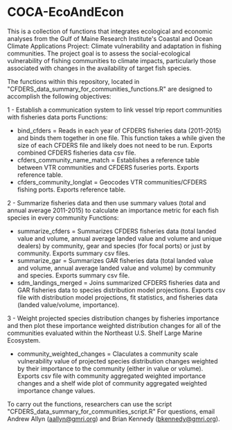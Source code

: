 # COCA-EcoAndEcon
This is a collection of functions that integrates ecological and economic analyses from the Gulf of Maine Research Institute's Coastal and Ocean Climate Applications Project: Climate vulnerability and adaptation in fishing communities. The project goal is to assess the social-ecological vulnerability of fishing communities to climate impacts, particularly those associated with changes in the availability of target fish species. 

The functions within this repository, located in "CFDERS_data_summary_for_communities_functions.R" are designed to accomplish the following objectives:

1 - Establish a communication system to link vessel trip report communities with fisheries data ports
  Functions: 
  + bind_cfders = Reads in each year of CFDERS fisheries data (2011-2015) and binds them together in one file. This function takes a while given the size of each CFDERS file and likely does not need to be run. Exports combined CFDERS fisheries data csv file.
  + cfders_community_name_match = Establishes a reference table between VTR communities and CFDERS fuseries ports. Exports reference table. 
  + cfders_community_longlat = Geocodes VTR communities/CFDERS fishing ports. Exports reference table.

2 - Summarize fisheries data and then use summary values (total and annual average 2011-2015) to calculate an importance metric for each fish species in every community
  Functions:
  + summarize_cfders = Summarizes CFDERS fisheries data (total landed value and volume, annual average landed value and volume and unique dealers) by community, gear and species (for focal ports) or just by community. Exports summary csv files. 
  + summarize_gar = Summarizes GAR fisheries data (total landed value and volume, annual average landed value and volume) by community and species. Exports summary csv file.
  + sdm_landings_merged = Joins summarized CFDERS fisheries data and GAR fisheries data to species distribution model projections. Exports csv file with distribution model projections, fit statistics, and fisheries data (landed value/volume, importance). 

3 - Weight projected species distribution changes by fisheries importance and then plot these importance weighted distribution changes for all of the communities evaluated within the Northeast U.S. Shelf Large Marine Ecosystem. 
  + community_weighted_changes = Claculates a community scale vulnerability value of projected species distribution changes weighted by their importance to the community (either in value or volume). Exports csv file with community aggregated weighted importance changes and a shelf wide plot of community aggregated weighted importance change values. 
  
To carry out the functions, researchers can use the script "CFDERS_data_summary_for_communities_script.R" For questions, email Andrew Allyn (aallyn@gmri.org) and Brian Kennedy (bkennedy@gmri.org). 
